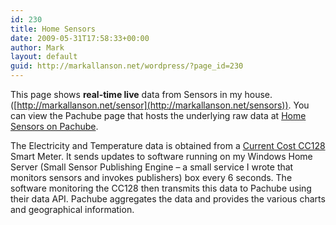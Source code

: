 ```yaml
---
id: 230
title: Home Sensors
date: 2009-05-31T17:58:33+00:00
author: Mark
layout: default
guid: http://markallanson.net/wordpress/?page_id=230
---
```

This page shows **real-time live** data from Sensors in my house. 
([http://markallanson.net/sensor](http://markallanson.net/sensors)). You can view the Pachube page that hosts the 
underlying raw data at [Home Sensors on Pachube](http://www.pachube.com/feeds/2058).

The Electricity and Temperature data is obtained from a 
[Current Cost CC128](http://www.currentcost.com/product-cc128.html) Smart Meter. It sends updates to software running 
on my Windows Home Server (Small Sensor Publishing Engine &#8211; a small service I wrote that monitors sensors and 
invokes publishers) box every 6 seconds. The software monitoring the CC128 then transmits this data to Pachube using 
 their data API. Pachube aggregates the data and provides the various charts and geographical information.